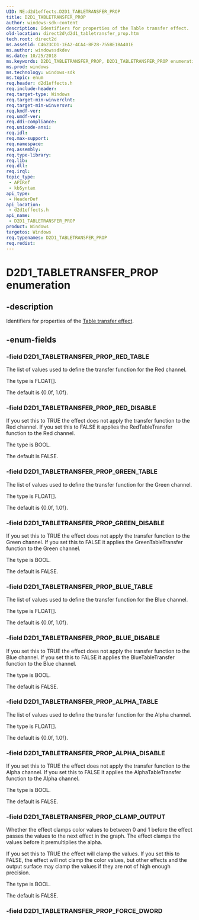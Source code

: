 ```yaml
---
UID: NE:d2d1effects.D2D1_TABLETRANSFER_PROP
title: D2D1_TABLETRANSFER_PROP
author: windows-sdk-content
description: Identifiers for properties of the Table transfer effect.
old-location: direct2d\d2d1_tabletransfer_prop.htm
tech.root: direct2d
ms.assetid: C4623CD1-1EA2-4CA4-BF28-755BE1BA401E
ms.author: windowssdkdev
ms.date: 10/25/2018
ms.keywords: D2D1_TABLETRANSFER_PROP, D2D1_TABLETRANSFER_PROP enumeration [Direct2D], D2D1_TABLETRANSFER_PROP_ALPHA_DISABLE, D2D1_TABLETRANSFER_PROP_ALPHA_TABLE, D2D1_TABLETRANSFER_PROP_BLUE_DISABLE, D2D1_TABLETRANSFER_PROP_BLUE_TABLE, D2D1_TABLETRANSFER_PROP_CLAMP_OUTPUT, D2D1_TABLETRANSFER_PROP_GREEN_DISABLE, D2D1_TABLETRANSFER_PROP_GREEN_TABLE, D2D1_TABLETRANSFER_PROP_RED_DISABLE, D2D1_TABLETRANSFER_PROP_RED_TABLE, d2d1effects/D2D1_TABLETRANSFER_PROP, d2d1effects/D2D1_TABLETRANSFER_PROP_ALPHA_DISABLE, d2d1effects/D2D1_TABLETRANSFER_PROP_ALPHA_TABLE, d2d1effects/D2D1_TABLETRANSFER_PROP_BLUE_DISABLE, d2d1effects/D2D1_TABLETRANSFER_PROP_BLUE_TABLE, d2d1effects/D2D1_TABLETRANSFER_PROP_CLAMP_OUTPUT, d2d1effects/D2D1_TABLETRANSFER_PROP_GREEN_DISABLE, d2d1effects/D2D1_TABLETRANSFER_PROP_GREEN_TABLE, d2d1effects/D2D1_TABLETRANSFER_PROP_RED_DISABLE, d2d1effects/D2D1_TABLETRANSFER_PROP_RED_TABLE, direct2d.d2d1_tabletransfer_prop
ms.prod: windows
ms.technology: windows-sdk
ms.topic: enum
req.header: d2d1effects.h
req.include-header: 
req.target-type: Windows
req.target-min-winverclnt: 
req.target-min-winversvr: 
req.kmdf-ver: 
req.umdf-ver: 
req.ddi-compliance: 
req.unicode-ansi: 
req.idl: 
req.max-support: 
req.namespace: 
req.assembly: 
req.type-library: 
req.lib: 
req.dll: 
req.irql: 
topic_type:
 - APIRef
 - kbSyntax
api_type:
 - HeaderDef
api_location:
 - d2d1effects.h
api_name:
 - D2D1_TABLETRANSFER_PROP
product: Windows
targetos: Windows
req.typenames: D2D1_TABLETRANSFER_PROP
req.redist: 
---
```


# D2D1_TABLETRANSFER_PROP enumeration


## -description


Identifiers for properties of the <a href="https://msdn.microsoft.com/en-us/library/Hh706373(v=VS.85).aspx">Table transfer effect</a>.
        


## -enum-fields




### -field D2D1_TABLETRANSFER_PROP_RED_TABLE

The list of values used to define the transfer function for the Red channel.
            

The type is FLOAT[].

The default is {0.0f, 1.0f}.


### -field D2D1_TABLETRANSFER_PROP_RED_DISABLE

If you set this to TRUE the effect does not apply the transfer function to the Red channel.
            If you set this to FALSE it applies the RedTableTransfer function to the Red channel.
            

The type is BOOL.

The default is FALSE.


### -field D2D1_TABLETRANSFER_PROP_GREEN_TABLE

The list of values used to define the transfer function for the Green channel.
            

The type is FLOAT[].

The default is {0.0f, 1.0f}.


### -field D2D1_TABLETRANSFER_PROP_GREEN_DISABLE

If you set this to TRUE the effect does not apply the transfer function to the Green channel.
            If you set this to FALSE it applies the GreenTableTransfer function to the Green channel.
            

The type is BOOL.

The default is FALSE.


### -field D2D1_TABLETRANSFER_PROP_BLUE_TABLE

The list of values used to define the transfer function for the Blue channel.
            

The type is FLOAT[].

The default is {0.0f, 1.0f}.


### -field D2D1_TABLETRANSFER_PROP_BLUE_DISABLE

If you set this to TRUE the effect does not apply the transfer function to the Blue channel.
            If you set this to FALSE it applies the BlueTableTransfer function to the Blue channel.
            

The type is BOOL.

The default is FALSE.


### -field D2D1_TABLETRANSFER_PROP_ALPHA_TABLE

The list of values used to define the transfer function for the Alpha channel.
            

The type is FLOAT[].

The default is {0.0f, 1.0f}.


### -field D2D1_TABLETRANSFER_PROP_ALPHA_DISABLE

If you set this to TRUE the effect does not apply the transfer function to the Alpha channel.
            If you set this to FALSE it applies the AlphaTableTransfer function to the Alpha channel.
            

The type is BOOL.

The default is FALSE.


### -field D2D1_TABLETRANSFER_PROP_CLAMP_OUTPUT

Whether the effect clamps color values to between 0 and 1 before the effect passes the values to the next effect in the graph. The effect clamps the values before it premultiplies the alpha.
            

If you set this to TRUE the effect will clamp the values. If you set this to FALSE, the effect will not clamp the color values, 
            but other effects and the output surface may clamp the values if they are not of high enough precision.

The type is BOOL.

The default is FALSE.


### -field D2D1_TABLETRANSFER_PROP_FORCE_DWORD



